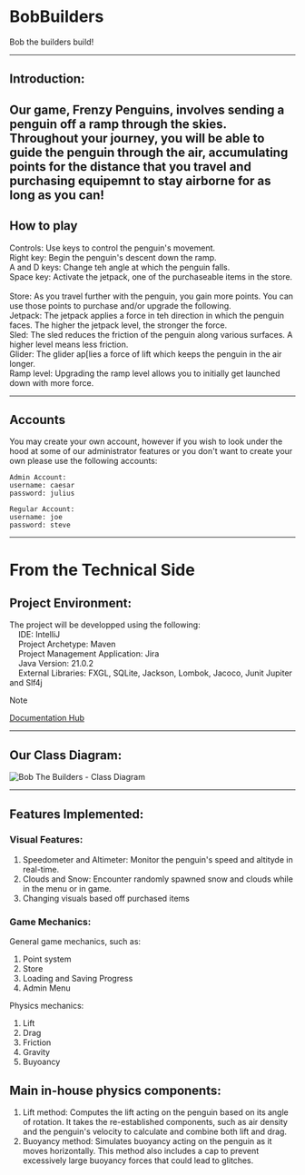 # BobBuilders
Bob the builders build!

---
## Introduction:
Our game, Frenzy Penguins, involves sending a penguin off a ramp through the skies. Throughout your journey, you will be able to guide the penguin through the air, accumulating points for the distance that you travel and purchasing equipemnt to stay airborne for as long as you can!
---

## How to play
Controls: Use keys to control the penguin's movement.<br>
  Right key: Begin the penguin's descent down the ramp.<br>
  A and D keys: Change teh angle at which the penguin falls.<br>
  Space key: Activate the jetpack, one of the purchaseable items in the store.<br>
<br>
Store:
As you travel further with the penguin, you gain more points. You can use those points to purchase and/or upgrade the following.<br>
  Jetpack: The jetpack applies a force in teh direction in which the penguin faces. The higher the jetpack level, the stronger the force.<br>
  Sled: The sled reduces the friction of the penguin along various surfaces. A higher level means less friction.<br>
  Glider: The glider ap[lies a force of lift which keeps the penguin in the air longer.<br>
  Ramp level: Upgrading the ramp level allows you to initially get launched down with more force.<br>

---
## Accounts

You may create your own account, however if you wish to look under the hood at some of our administrator features or you don't want to create your own please use the following accounts: <br>
```
Admin Account: 
username: caesar 
password: julius
```
```
Regular Account:
username: joe
password: steve
```
---
# From the Technical Side

## Project Environment: 
The project will be developped using the following: <br>
&nbsp;&nbsp;&nbsp;&nbsp;IDE: IntelliJ <br>
&nbsp;&nbsp;&nbsp;&nbsp;Project Archetype:  Maven <br>
&nbsp;&nbsp;&nbsp;&nbsp;Project Management Application: Jira <br>
&nbsp;&nbsp;&nbsp;&nbsp;Java Version: 21.0.2 <br>
&nbsp;&nbsp;&nbsp;&nbsp;External Libraries: FXGL, SQLite, Jackson, Lombok, Jacoco, Junit Jupiter and Slf4j

> [!NOTE]
> [Documentation Hub](https://drive.google.com/drive/folders/12dh4yEBmR-g0VRZZQVp94-PDsZ_ONl8B?usp=sharing)


--- 

## Our Class Diagram:
![Bob The Builders - Class Diagram](https://github.com/ddiliberto123/BobBuilders/assets/114122493/66c89044-7a74-493c-908a-d7d8eef00084)

--- 

## Features Implemented:
### Visual Features:
1. Speedometer and Altimeter: Monitor the penguin's speed and altityde in real-time.
2. Clouds and Snow: Encounter randomly spawned snow and clouds while in the menu or in game.
3. Changing visuals based off purchased items

### Game Mechanics:
General game mechanics, such as:
1. Point system
2. Store
3. Loading and Saving Progress
4. Admin Menu

Physics mechanics:
1. Lift
2. Drag
3. Friction
4. Gravity
5. Buyoancy

## Main in-house physics components:
1. Lift method: Computes the lift acting on the penguin based on its angle of rotation. It takes the re-established components, such as air density and the penguin's velocity to calculate and combine both lift and drag.<br>
2. Buoyancy method: Simulates buoyancy acting on the penguin as it moves horizontally. This method also includes a cap to prevent excessively large buoyancy forces that could lead to glitches. 
